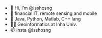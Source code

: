 - 👋 Hi, I’m @isshosng
- 👀 financial IT, remote sensing and mobile 
- 🌱 Java, Python, Matlab, C++ lang
- 👨‍🎓 Geoinformatics at Inha Univ.
- 📫 insta @isshosng

<!---
isshosng/isshosng is a ✨ special ✨ repository because its `README.md` (this file) appears on your GitHub profile.
You can click the Preview link to take a look at your changes.
--->
